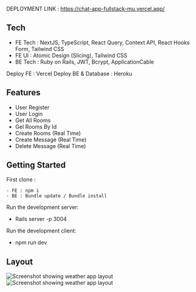 DEPLOYMENT LINK : https://chat-app-fullstack-mu.vercel.app/

## Tech

- FE Tech : NextJS, TypeScript, React Query, Context API, React Hooks Form, Tailwind CSS
- FE UI : Atomic Design (Slicing), Tailwind CSS
- BE Tech : Ruby on Rails, JWT, Bcrypt, ApplicationCable

Deploy FE : Vercel
Deploy BE & Database : Heroku

## Features

- User Register
- User Login
- Get All Rooms
- Gel Rooms By Id
- Create Rooms (Real Time)
- Create Message (Real Time)
- Delete Message (Real Time)

## Getting Started

First clone :

```
- FE : npm i
- BE : Bundle update / Bundle install
```

Run the development server:
- Rails server -p 3004

Run the development client:
- npm run dev

## Layout

![Screenshot showing weather app layout](/client/public/assets/loginLayout.png)
![Screenshot showing weather app layout](/client/public/assets/homeLayout.png)